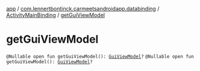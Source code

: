 [app](../../index.md) / [com.lennertbontinck.carmeetsandroidapp.databinding](../index.md) / [ActivityMainBinding](index.md) / [getGuiViewModel](./get-gui-view-model.md)

# getGuiViewModel

`@Nullable open fun getGuiViewModel(): `[`GuiViewModel`](../../com.lennertbontinck.carmeetsandroidapp.viewmodels/-gui-view-model/index.md)`?`
`@Nullable open fun getGuiViewModel(): `[`GuiViewModel`](../../com.lennertbontinck.carmeetsandroidapp.viewmodels/-gui-view-model/index.md)`?`